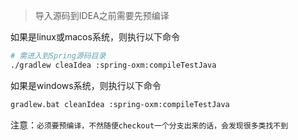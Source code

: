 > 导入源码到IDEA之前需要先预编译

如果是linux或macos系统，则执行以下命令
```sh
# 需进入到Spring源码目录
./gradlew cleaIdea :spring-oxm:compileTestJava
```
如果是windows系统，则执行以下命令
```sh
gradlew.bat cleanIdea :spring-oxm:compileTestJava
```

注意：`必须要预编译，不然随便checkout一个分支出来的话，会发现很多类找不到`

